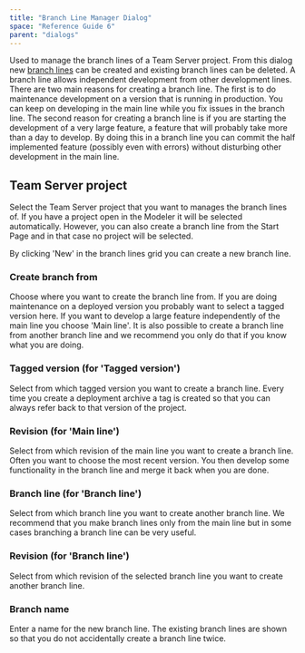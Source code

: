 ```yaml
---
title: "Branch Line Manager Dialog"
space: "Reference Guide 6"
parent: "dialogs"
---
```

Used to manage the branch lines of a Team Server project. From this dialog new [branch lines](/refguide6/version-control-concepts) can be created and existing branch lines can be deleted. A branch line allows independent development from other development lines. There are two main reasons for creating a branch line. The first is to do maintenance development on a version that is running in production. You can keep on developing in the main line while you fix issues in the branch line. The second reason for creating a branch line is if you are starting the development of a very large feature, a feature that will probably take more than a day to develop. By doing this in a branch line you can commit the half implemented feature (possibly even with errors) without disturbing other development in the main line.

## Team Server project

Select the Team Server project that you want to manages the branch lines of. If you have a project open in the Modeler it will be selected automatically. However, you can also create a branch line from the Start Page and in that case no project will be selected.

By clicking 'New' in the branch lines grid you can create a new branch line.

### Create branch from

Choose where you want to create the branch line from. If you are doing maintenance on a deployed version you probably want to select a tagged version here. If you want to develop a large feature independently of the main line you choose 'Main line'. It is also possible to create a branch line from another branch line and we recommend you only do that if you know what you are doing.

### Tagged version (for 'Tagged version')

Select from which tagged version you want to create a branch line. Every time you create a deployment archive a tag is created so that you can always refer back to that version of the project.

### Revision (for 'Main line')

Select from which revision of the main line you want to create a branch line. Often you want to choose the most recent version. You then develop some functionality in the branch line and merge it back when you are done.

### Branch line (for 'Branch line')

Select from which branch line you want to create another branch line. We recommend that you make branch lines only from the main line but in some cases branching a branch line can be very useful.

### Revision (for 'Branch line')

Select from which revision of the selected branch line you want to create another branch line.

### Branch name

Enter a name for the new branch line. The existing branch lines are shown so that you do not accidentally create a branch line twice.
